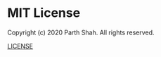 # MIT License

Copyright (c) 2020 Parth Shah. All rights reserved.

[LICENSE](https://github.com/Shah-Parth/license/blob/master/LICENSE)

